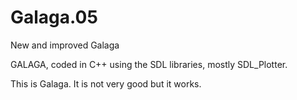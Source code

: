 # Galaga.05
New and improved Galaga

GALAGA, coded in C++ using the SDL libraries, mostly SDL_Plotter.

This is Galaga. It is not very good but it works.
